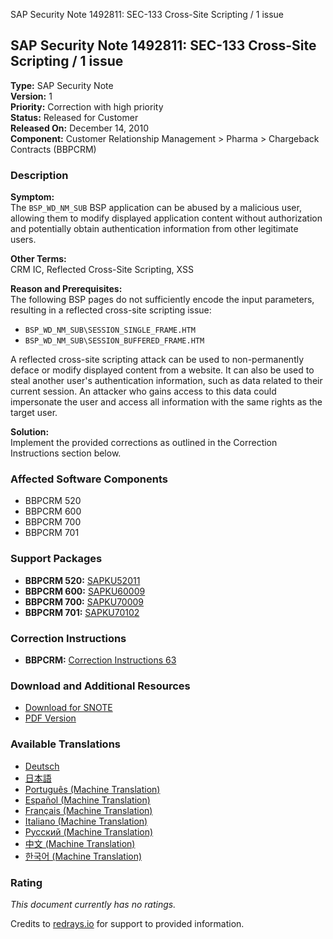 SAP Security Note 1492811: SEC-133 Cross-Site Scripting / 1 issue

## SAP Security Note 1492811: SEC-133 Cross-Site Scripting / 1 issue

**Type:** SAP Security Note  
**Version:** 1  
**Priority:** Correction with high priority  
**Status:** Released for Customer  
**Released On:** December 14, 2010  
**Component:** Customer Relationship Management > Pharma > Chargeback Contracts (BBPCRM)

### Description

**Symptom:**  
The `BSP_WD_NM_SUB` BSP application can be abused by a malicious user, allowing them to modify displayed application content without authorization and potentially obtain authentication information from other legitimate users.

**Other Terms:**  
CRM IC, Reflected Cross-Site Scripting, XSS

**Reason and Prerequisites:**  
The following BSP pages do not sufficiently encode the input parameters, resulting in a reflected cross-site scripting issue:

- `BSP_WD_NM_SUB\SESSION_SINGLE_FRAME.HTM`  
- `BSP_WD_NM_SUB\SESSION_BUFFERED_FRAME.HTM`

A reflected cross-site scripting attack can be used to non-permanently deface or modify displayed content from a website. It can also be used to steal another user's authentication information, such as data related to their current session. An attacker who gains access to this data could impersonate the user and access all information with the same rights as the target user.

**Solution:**  
Implement the provided corrections as outlined in the Correction Instructions section below.

### Affected Software Components

- BBPCRM 520
- BBPCRM 600
- BBPCRM 700
- BBPCRM 701

### Support Packages

- **BBPCRM 520:** [SAPKU52011](https://me.sap.com/supportpackage/SAPKU52011)  
- **BBPCRM 600:** [SAPKU60009](https://me.sap.com/supportpackage/SAPKU60009)  
- **BBPCRM 700:** [SAPKU70009](https://me.sap.com/supportpackage/SAPKU70009)  
- **BBPCRM 701:** [SAPKU70102](https://me.sap.com/supportpackage/SAPKU70102)  

### Correction Instructions

- **BBPCRM:** [Correction Instructions 63](https://me.sap.com/corrins/0001492811/63)

### Download and Additional Resources

- [Download for SNOTE](https://notesdownloads.sap.com/note/0040000008834742017)
- [PDF Version](https://userapps.support.sap.com/sap/support/sfm/notes/print/0001492811?language=en-US&token=5B2945739ACEF6B4C748E3F2FB594F4E)

### Available Translations

- [Deutsch](https://me.sap.com/notes/0001492811/D)  
- [日本語](https://me.sap.com/notes/0001492811/J)  
- [Português (Machine Translation)](https://me.sap.com/notes/0001492811/P)  
- [Español (Machine Translation)](https://me.sap.com/notes/0001492811/S)  
- [Français (Machine Translation)](https://me.sap.com/notes/0001492811/F)  
- [Italiano (Machine Translation)](https://me.sap.com/notes/0001492811/I)  
- [Русский (Machine Translation)](https://me.sap.com/notes/0001492811/R)  
- [中文 (Machine Translation)](https://me.sap.com/notes/0001492811/1)  
- [한국어 (Machine Translation)](https://me.sap.com/notes/0001492811/3)  

### Rating

*This document currently has no ratings.*

Credits to [redrays.io](https://redrays.io) for support to provided information.